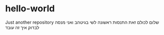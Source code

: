 # hello-world
Just another repository
 שלום לכולם 
 זאת התנסות ראשונה לשי בגיטהב ואני מנסה לבדוק איך זה עובד
